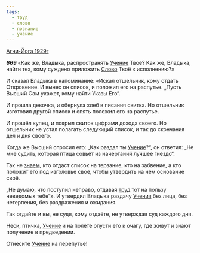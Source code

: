 ```yaml
---
tags:
  - труд
  - слово
  - познание
  - учение
---
```


[Агни-Йога 1929г](/agni/1929)

___669___
«Как же, Владыка, распространять [Учение](/tag/#[учение](/tag/#учение)) Твоё? Как же, Владыка, найти тех, кому суждено приложить [Слово](/tag/#слово) Твоё к исполнению?»   

И сказал Владыка в напоминание: «Искал отшельник, кому отдать Откровение. И вынес он список, и положил его на распутье. „Пусть Высший Сам укажет, кому найти Указы Его“.   

И прошла девочка, и обернула хлеб в писания свитка. Но отшельник изготовил другой список и опять положил его на распутье.   

И прошёл купец, и покрыл свиток цифрами дохода своего. Но отшельник не устал полагать следующий список, и так до скончания дел и дня своего.   

Когда же Высший спросил его: „Как раздал ты [Учение](/tag/#[учение](/tag/#учение))?“, он ответил: „Не мне судить, которая птица совьёт из начертаний лучшее гнездо“.   

Так не [знаем](/tag/#познание), кто отдаст список на терзание, кто на забвение, а кто положит его под изголовье своё, чтобы утвердить на нём основание своё.   

„Не думаю, что поступил неправо, отдавая [труд](/tag/#труд) тот на пользу неведомых тебе“». И утвердил Владыка раздачу [Учения](/tag/#[учение](/tag/#учение)) без лица, без нетерпения, без раздражения и ожидания.   

Так отдайте и вы, не судя, кому отдаёте, не утверждая суд каждого дня.   

Неси, птичка, [Учение](/tag/#[учение](/tag/#учение)) и на полёте опусти его к очагу, где живут и знают получение в предведении.   

Отнесите [Учение](/tag/#[учение](/tag/#учение)) на перепутье!